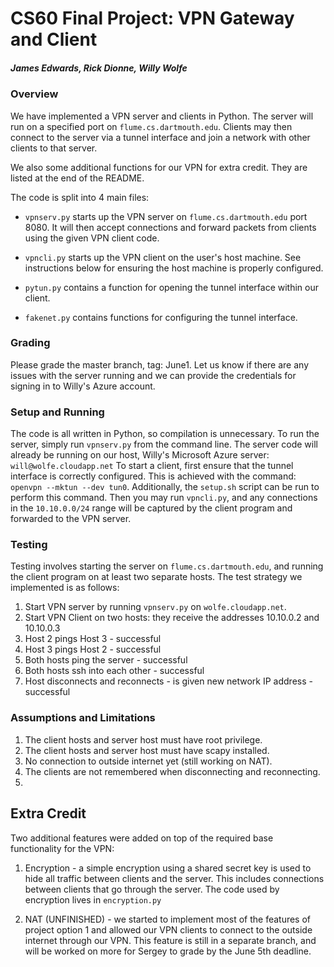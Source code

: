 # CS60 Final Project: VPN Gateway and Client

##### James Edwards, Rick Dionne, Willy Wolfe

### Overview

We have implemented a VPN server and clients in Python. The server will run on a specified port on `flume.cs.dartmouth.edu`. Clients may then connect to the server via a tunnel interface and join a network with other clients to that server.

We also some additional functions for our VPN for extra credit. They are listed at the end of the README.

The code is split into 4 main files:

* `vpnserv.py` starts up the VPN server on `flume.cs.dartmouth.edu` port 8080. It will then accept connections and forward packets from clients using the given VPN client code.

* `vpncli.py` starts up the VPN client on the user's host machine. See instructions below for ensuring the host machine is properly configured.

* `pytun.py` contains a function for opening the tunnel interface within our client.

* `fakenet.py` contains functions for configuring the tunnel interface.

### Grading

Please grade the master branch, tag: June1. Let us know if there are any issues with the server running and we can provide the credentials for signing in to Willy's Azure account.

### Setup and Running

The code is all written in Python, so compilation is unnecessary.
To run the server, simply run `vpnserv.py` from the command line. The server code will already be running on our host, Willy's Microsoft Azure server: `will@wolfe.cloudapp.net`
To start a client, first ensure that the tunnel interface is correctly configured. 
This is achieved with the command: `openvpn --mktun --dev tun0`. Additionally, the `setup.sh` script can be run to perform this command.
Then you may run `vpncli.py`, and any connections in the `10.10.0.0/24` range will be captured by the client program and forwarded to the VPN server.

### Testing

Testing involves starting the server on `flume.cs.dartmouth.edu`, and running the client program on at least two separate hosts. The test strategy we implemented is as follows:

1. Start VPN server by running `vpnserv.py` on `wolfe.cloudapp.net`.
2. Start VPN Client on two hosts: they receive the addresses 10.10.0.2 and 10.10.0.3
3. Host 2 pings Host 3 - successful
4. Host 3 pings Host 2 - successful
5. Both hosts ping the server - successful
6. Both hosts ssh into each other - successful
7. Host disconnects and reconnects - is given new network IP address - successful

### Assumptions and Limitations

1. The client hosts and server host must have root privilege.
2. The client hosts and server host must have scapy installed.
3. No connection to outside internet yet (still working on NAT).
4. The clients are not remembered when disconnecting and reconnecting.
5. 

## Extra Credit

Two additional features were added on top of the required base functionality for the VPN:

1. Encryption - a simple encryption using a shared secret key is used to hide all traffic between clients and the server. This includes connections between clients that go through the server. The code used by encryption lives in `encryption.py`

2. NAT (UNFINISHED) - we started to implement most of the features of project option 1 and allowed our VPN clients to connect to the outside internet through our VPN. This feature is still in a separate branch, and will be worked on more for Sergey to grade by the June 5th deadline.
